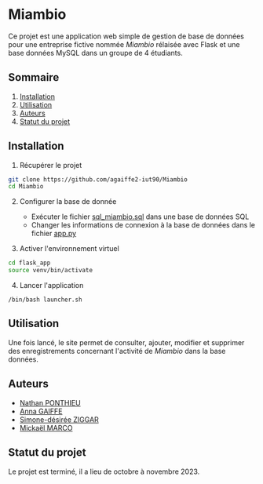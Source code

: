 # Miambio

Ce projet est une application web simple de gestion de base de données pour une entreprise fictive nommée *Miambio* rélaisée avec Flask et une base données MySQL dans un groupe de 4 étudiants.

## Sommaire

1. [Installation](#installation)
2. [Utilisation](#utilisation)
3. [Auteurs](#auteurs)
4. [Statut du projet](#statut-du-projet)

## Installation

1. Récupérer le projet
```bash
git clone https://github.com/agaiffe2-iut90/Miambio
cd Miambio
```

2. Configurer la base de donnée
    - Exécuter le fichier [sql_miambio.sql](sql_miambio.sql) dans une base de données SQL
    - Changer les informations de connexion à la base de données dans le fichier [app.py](flask_app/app.py)

3. Activer l'environnement virtuel
```bash
cd flask_app
source venv/bin/activate
```

4. Lancer l'application
```
/bin/bash launcher.sh
```

## Utilisation

Une fois lancé, le site permet de consulter, ajouter, modifier et supprimer des enregistrements concernant l'activité de *Miambio* dans la base données.

## Auteurs

- [Nathan PONTHIEU](https://github.com/nponthie-iut90)
- [Anna GAIFFE](https://github.com/agaiffe2-iut90)
- [Simone-désirée ZIGGAR](https://github.com/sdziggar-iut90)
- [Mickaël MARCO](https://github.com/mmarco-iut90)

## Statut du projet

Le projet est terminé, il a lieu de octobre à novembre 2023.
